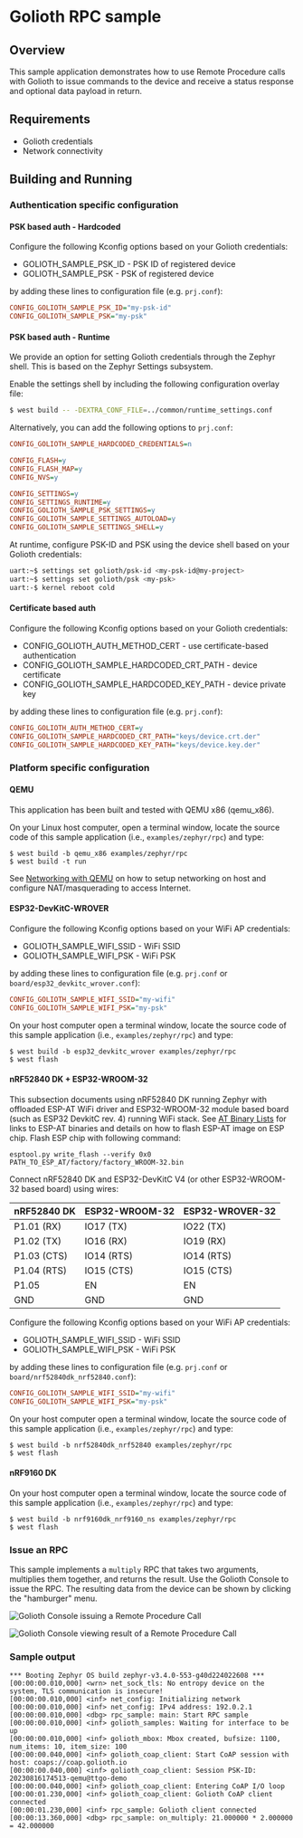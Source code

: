 # Golioth RPC sample

## Overview

This sample application demonstrates how to use Remote Procedure calls
with Golioth to issue commands to the device and receive a status
response and optional data payload in return.

## Requirements

* Golioth credentials
* Network connectivity

## Building and Running

### Authentication specific configuration

#### PSK based auth - Hardcoded

Configure the following Kconfig options based on your Golioth
credentials:

* GOLIOTH_SAMPLE_PSK_ID - PSK ID of registered device
* GOLIOTH_SAMPLE_PSK - PSK of registered device

by adding these lines to configuration file (e.g. `prj.conf`):

```cfg
CONFIG_GOLIOTH_SAMPLE_PSK_ID="my-psk-id"
CONFIG_GOLIOTH_SAMPLE_PSK="my-psk"
```

#### PSK based auth - Runtime

We provide an option for setting Golioth credentials through the Zephyr
shell. This is based on the Zephyr Settings subsystem.

Enable the settings shell by including the following configuration overlay
file:

```sh
$ west build -- -DEXTRA_CONF_FILE=../common/runtime_settings.conf
```

Alternatively, you can add the following options to ``prj.conf``:

```cfg
CONFIG_GOLIOTH_SAMPLE_HARDCODED_CREDENTIALS=n

CONFIG_FLASH=y
CONFIG_FLASH_MAP=y
CONFIG_NVS=y

CONFIG_SETTINGS=y
CONFIG_SETTINGS_RUNTIME=y
CONFIG_GOLIOTH_SAMPLE_PSK_SETTINGS=y
CONFIG_GOLIOTH_SAMPLE_SETTINGS_AUTOLOAD=y
CONFIG_GOLIOTH_SAMPLE_SETTINGS_SHELL=y
```

At runtime, configure PSK-ID and PSK using the device shell based on your
Golioth credentials:

```sh
uart:~$ settings set golioth/psk-id <my-psk-id@my-project>
uart:~$ settings set golioth/psk <my-psk>
uart:-$ kernel reboot cold
```

#### Certificate based auth

Configure the following Kconfig options based on your Golioth
credentials:

* CONFIG_GOLIOTH_AUTH_METHOD_CERT - use certificate-based
    authentication
* CONFIG_GOLIOTH_SAMPLE_HARDCODED_CRT_PATH - device certificate
* CONFIG_GOLIOTH_SAMPLE_HARDCODED_KEY_PATH - device private key

by adding these lines to configuration file (e.g. `prj.conf`):

```cfg
CONFIG_GOLIOTH_AUTH_METHOD_CERT=y
CONFIG_GOLIOTH_SAMPLE_HARDCODED_CRT_PATH="keys/device.crt.der"
CONFIG_GOLIOTH_SAMPLE_HARDCODED_KEY_PATH="keys/device.key.der"
```

### Platform specific configuration

#### QEMU

This application has been built and tested with QEMU x86 (qemu_x86).

On your Linux host computer, open a terminal window, locate the source
code of this sample application (i.e., `examples/zephyr/rpc`) and
type:

```console
$ west build -b qemu_x86 examples/zephyr/rpc
$ west build -t run
```

See [Networking with
QEMU](https://docs.zephyrproject.org/3.3.0/connectivity/networking/qemu_setup.html)
on how to setup networking on host and configure NAT/masquerading to
access Internet.

#### ESP32-DevKitC-WROVER

Configure the following Kconfig options based on your WiFi AP
credentials:

- GOLIOTH_SAMPLE_WIFI_SSID  - WiFi SSID
- GOLIOTH_SAMPLE_WIFI_PSK   - WiFi PSK

by adding these lines to configuration file (e.g. `prj.conf` or
`board/esp32_devkitc_wrover.conf`):

```cfg
CONFIG_GOLIOTH_SAMPLE_WIFI_SSID="my-wifi"
CONFIG_GOLIOTH_SAMPLE_WIFI_PSK="my-psk"
```

On your host computer open a terminal window, locate the source code of
this sample application (i.e., `examples/zephyr/rpc`) and type:

```console
$ west build -b esp32_devkitc_wrover examples/zephyr/rpc
$ west flash
```

#### nRF52840 DK + ESP32-WROOM-32

This subsection documents using nRF52840 DK running Zephyr with
offloaded ESP-AT WiFi driver and ESP32-WROOM-32 module based board (such
as ESP32 DevkitC rev. 4) running WiFi stack. See [AT Binary
Lists](https://docs.espressif.com/projects/esp-at/en/latest/AT_Binary_Lists/index.html)
for links to ESP-AT binaries and details on how to flash ESP-AT image on
ESP chip. Flash ESP chip with following command:

```console
esptool.py write_flash --verify 0x0 PATH_TO_ESP_AT/factory/factory_WROOM-32.bin
```

Connect nRF52840 DK and ESP32-DevKitC V4 (or other ESP32-WROOM-32 based
board) using wires:

| nRF52840 DK | ESP32-WROOM-32  | ESP32-WROVER-32 |
| ----------- | --------------- | ----------------|
| P1.01 (RX)  | IO17 (TX)       | IO22 (TX)       |
| P1.02 (TX)  | IO16 (RX)       | IO19 (RX)       |
| P1.03 (CTS) | IO14 (RTS)      | IO14 (RTS)      |
| P1.04 (RTS) | IO15 (CTS)      | IO15 (CTS)      |
| P1.05       | EN              | EN              |
| GND         | GND             | GND             |

Configure the following Kconfig options based on your WiFi AP
credentials:

* GOLIOTH_SAMPLE_WIFI_SSID - WiFi SSID
* GOLIOTH_SAMPLE_WIFI_PSK - WiFi PSK

by adding these lines to configuration file (e.g. `prj.conf` or
`board/nrf52840dk_nrf52840.conf`):

```cfg
CONFIG_GOLIOTH_SAMPLE_WIFI_SSID="my-wifi"
CONFIG_GOLIOTH_SAMPLE_WIFI_PSK="my-psk"
```

On your host computer open a terminal window, locate the source code of
this sample application (i.e., `examples/zephyr/rpc`) and type:

```console
$ west build -b nrf52840dk_nrf52840 examples/zephyr/rpc
$ west flash
```

#### nRF9160 DK

On your host computer open a terminal window, locate the source code of
this sample application (i.e., `examples/zephyr/rpc`) and type:

```console
$ west build -b nrf9160dk_nrf9160_ns examples/zephyr/rpc
$ west flash
```

### Issue an RPC

This sample implements a `multiply` RPC that takes two arguments,
multiplies them together, and returns the result. Use the Golioth
Console to issue the RPC. The resulting data from the device can be
shown by clicking the "hamburger" menu.

![Golioth Console issuing a Remote Procedure
Call](img/golioth-rpc-submit.jpg)

![Golioth Console viewing result of a Remote Procedure
Call](img/golioth-rpc-result.jpg)

### Sample output

```console
*** Booting Zephyr OS build zephyr-v3.4.0-553-g40d224022608 ***
[00:00:00.010,000] <wrn> net_sock_tls: No entropy device on the system, TLS communication is insecure!
[00:00:00.010,000] <inf> net_config: Initializing network
[00:00:00.010,000] <inf> net_config: IPv4 address: 192.0.2.1
[00:00:00.010,000] <dbg> rpc_sample: main: Start RPC sample
[00:00:00.010,000] <inf> golioth_samples: Waiting for interface to be up
[00:00:00.010,000] <inf> golioth_mbox: Mbox created, bufsize: 1100, num_items: 10, item_size: 100
[00:00:00.040,000] <inf> golioth_coap_client: Start CoAP session with host: coaps://coap.golioth.io
[00:00:00.040,000] <inf> golioth_coap_client: Session PSK-ID: 20230816174513-qemu@ttgo-demo
[00:00:00.040,000] <inf> golioth_coap_client: Entering CoAP I/O loop
[00:00:01.230,000] <inf> golioth_coap_client: Golioth CoAP client connected
[00:00:01.230,000] <inf> rpc_sample: Golioth client connected
[00:00:13.360,000] <dbg> rpc_sample: on_multiply: 21.000000 * 2.000000 = 42.000000
```
